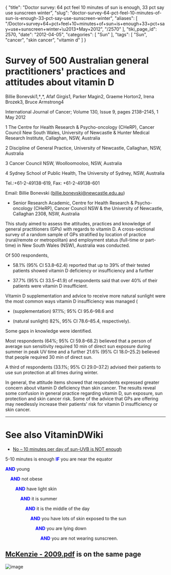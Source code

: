 {
    "title": "Doctor survey: 64 pct feel 10 minutes of sun is enough, 33 pct say use sunscreen winter",
    "slug": "doctor-survey-64-pct-feel-10-minutes-of-sun-is-enough-33-pct-say-use-sunscreen-winter",
    "aliases": [
        "/Doctor+survey+64+pct+feel+10+minutes+of+sun+is+enough+33+pct+say+use+sunscreen+winter+\u2013+May+2012",
        "/2570"
    ],
    "tiki_page_id": 2570,
    "date": "2012-04-05",
    "categories": [
        "Sun"
    ],
    "tags": [
        "Sun",
        "cancer",
        "skin cancer",
        "vitamin d"
    ]
}


# Survey of 500 Australian general practitioners' practices and attitudes about vitamin D

Billie Bonevski1,†,*, Afaf Girgis1, Parker Magin2, Graeme Horton2, Irena Brozek3, Bruce Armstrong4

International Journal of Cancer; Volume 130, Issue 9, pages 2138–2145, 1 May 2012

1 The Centre for Health Research & Psycho-oncology (CHeRP), Cancer Council New South Wales, University of Newcastle & Hunter Medical Research Institute, Callaghan, NSW, Australia

2 Discipline of General Practice, University of Newcastle, Callaghan, NSW, Australia

3 Cancer Council NSW, Woolloomooloo, NSW, Australia

4 Sydney School of Public Health, The University of Sydney, NSW, Australia

Tel.:+61-2-49138-619, Fax: +61-2-49138-601

Email: Billie Bonevski (billie.bonevski@newcastle.edu.au)

* Senior Research Academic, Centre for Health Research & Psycho-oncology (CHeRP), Cancer Council NSW & the University of Newcastle, Callaghan 2308, NSW, Australia

This study aimed to assess the attitudes, practices and knowledge of general practitioners (GPs) with regards to vitamin D. A cross-sectional survey of a random sample of GPs stratified by location of practice (rural/remote or metropolitan) and employment status (full-time or part-time) in New South Wales (NSW), Australia was conducted. 

Of 500 respondents, 

* 58.1% (95% CI 53.8–62.4) reported that up to 39% of their tested patients showed vitamin D deficiency or insufficiency and a further 

* 37.7% (95% CI 33.5–41.9) of respondents said that over 40% of their patients were vitamin D insufficient. 

Vitamin D supplementation and advice to receive more natural sunlight were the most common ways vitamin D insufficiency was managed (

* (supplementation) 97.1%; 95% CI 95.6–98.6 and 

* (natural sunlight) 82%, 95% CI 78.6–85.4, respectively). 

Some gaps in knowledge were identified. 

Most respondents (64%; 95% CI 59.8–68.2) believed that a person of average sun sensitivity required 10 min of direct sun exposure during summer in peak UV time and a further 21.6% (95% CI 18.0–25.2) believed that people required 30 min of direct sun. 

A third of respondents (33.1%; 95% CI 29.0–37.2) advised their patients to use sun protection at all times during winter. 

In general, the attitude items showed that respondents expressed greater concern about vitamin D deficiency than skin cancer. The results reveal some confusion in general practice regarding vitamin D, sun exposure, sun protection and skin cancer risk. Some of the advice that GPs are offering may needlessly increase their patients' risk for vitamin D insufficiency or skin cancer.

- - - - - - - - - - 

# See also VitaminDWiki

* [No – 10 minutes per day of sun-UVB is NOT enough](/posts/no-10-minutes-per-day-of-sun-uvb-is-not-enough)

5-10 minutes is enough  **<span style="color:#00F;">IF</span>**  you are near the equator

 **<span style="color:#00F;">AND</span>**  young 

&nbsp; &nbsp; **<span style="color:#00F;">AND</span>**   not obese

&nbsp; &nbsp; &nbsp; &nbsp;  **<span style="color:#00F;">AND</span>**   have light skin 

&nbsp; &nbsp; &nbsp; &nbsp; &nbsp; &nbsp; **<span style="color:#00F;">AND</span>**  it is summer 

&nbsp; &nbsp; &nbsp; &nbsp; &nbsp; &nbsp; &nbsp; &nbsp; **<span style="color:#00F;">AND</span>**  it is the middle of the day 

&nbsp; &nbsp; &nbsp; &nbsp; &nbsp; &nbsp; &nbsp; &nbsp; &nbsp; &nbsp; **<span style="color:#00F;">AND</span>**  you have lots of skin exposed to the sun 

&nbsp; &nbsp; &nbsp; &nbsp; &nbsp; &nbsp; &nbsp; &nbsp; &nbsp; &nbsp; &nbsp; &nbsp; **<span style="color:#00F;">AND</span>**   you are lying down 

&nbsp; &nbsp; &nbsp; &nbsp; &nbsp; &nbsp; &nbsp; &nbsp; &nbsp; &nbsp; &nbsp; &nbsp; &nbsp; &nbsp; **<span style="color:#00F;">AND</span>**   you are not wearing sunscreen.

## [McKenzie - 2009.pdf](https://www.VitaminDWiki.com/tiki-download_file.php?fileId=2106) is on the same page

<img src="/attachments/d3.mock.jpg" alt="image" style="max-width: 600px;">